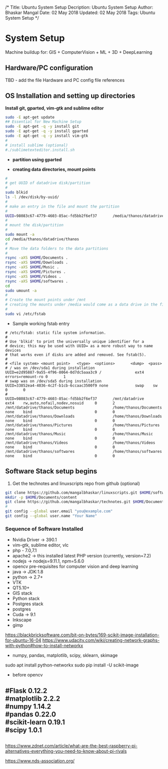/*
Title: Ubuntu System Setup
Decription: Ubuntu System Setup
Author: Bhaskar Mangal
Date: 02 May 2018
Updated: 02 May 2018
Tags: Ubuntu System Setup
*/

# System Setup
Machine buildup for: GIS + ComputerVision + ML + 3D + DeepLearning

## Hardware/PC configuration
TBD - add the file Hardware and PC config file references

## OS Installation and setting up directories
**Install git, gparted, vim-gtk and sublime editor**
```bash
sudo -E apt-get update
## Essential for New Machine Setup
sudo -E apt-get -q -y install git
sudo -E apt-get -q -y install gparted
sudo -E apt-get -q -y install vim-gtk
#
# install sublime (optional)
#./sublimetexteditor.install.sh
```

* **partition using gparted**

* **creating data directories, mount points**
```bash
#
# get UUID of datadrive disk/partition
#
sudo blkid
ls -l /dev/disk/by-uuid/
#
# make an entry in the file and mount the partition
#
UUID=98083c67-4779-4603-85ac-fd5bb2f6ef37       /media/thanos/datadrive                  ext4    rw,auto,nofail,nodev,nosuid     0       2
#
# mount the disk/partition
#
sudo mount -a
cd /media/thanos/datadrive/thanos
#
# Move the data folders to the data partitions
#
rsync -aXS $HOME/Documents .
rsync -aXS $HOME/Downloads .
rsync -aXS $HOME/Music .
rsync -aXS $HOME/Pictures .
rsync -aXS $HOME/Videos .
rsync -aXS $HOME/softwares .
cd
sudo umount -a
#
# Create the mount points under /mnt
# creating the mounts under /media would come as a data drive in the file manager, hence avoid it
#
sudo vi /etc/fstab
```
* Sample working fstab entry
```
# /etc/fstab: static file system information.
#
# Use 'blkid' to print the universally unique identifier for a
# device; this may be used with UUID= as a more robust way to name devices
# that works even if disks are added and removed. See fstab(5).
#
# <file system> <mount point>   <type>  <options>       <dump>  <pass>
# / was on /dev/sda1 during installation
UUID=e2d95887-9a55-4f96-8064-0d7dc5aaa3c9 /               ext4    errors=remount-ro 0       1
# swap was on /dev/sda5 during installation
UUID=33852ea4-4036-4c2f-b1cb-6ccaac3500f9 none            swap    sw              0       0
#
UUID=98083c67-4779-4603-85ac-fd5bb2f6ef37       /mnt/datadrive                  ext4    rw,auto,nofail,nodev,nosuid     0       2
/mnt/datadrive/thanos/Documents                 /home/thanos/Documents          none    bind                            0       0
/mnt/datadrive/thanos/Downloads                 /home/thanos/Downloads          none    bind                            0       0
/mnt/datadrive/thanos/Pictures                  /home/thanos/Pictures           none    bind                            0       0
/mnt/datadrive/thanos/Music                     /home/thanos/Music              none    bind                            0       0
/mnt/datadrive/thanos/Videos                    /home/thanos/Videos             none    bind                            0       0
/mnt/datadrive/thanos/softwares                 /home/thanos/softwares          none    bind                            0       0
```

## Software Stack setup begins

1. Get the technotes and linuxscripts repo from github (optional)
```bash
git clone https://github.com/mangalbhaskar/linuxscripts.git $HOME/softwares/linuxscripts
mkdir -p $HOME/Documents/content
git clone https://github.com/mangalbhaskar/technotes.git $HOME/Documents/content/technotes
#
git config --global user.email "you@example.com"
git config --global user.name "Your Name"
```

### Sequence of Software Installed
* Nvidia Driver -> 390.1
* vim-gtk, sublime editor, vlc
* php - 7.0,7.1
* apache2 -> this installed latest PHP version (currently, version=7.2)
* nodejs -> nodejs=9.11.1, npm=5.6.0
* opencv pre-requisites for computer vision and deep learning
* java -> JDK:1.8
* python -> 2.7+
* VTK
* QT5.10+
* GIS stack
* Python stack
* Postgres stack
* postgres
* Cuda -> 9.1
* Inkscape
* gimp




https://blackbricksoftware.com/bit-on-bytes/169-scikit-image-installation-for-ubuntu-16-04
https://www.udacity.com/wiki/creating-network-graphs-with-python#how-to-install-networkx
- numpy, pandas, matplotlib, scipy, sklearn, skimage

 sudo apt install python-networkx
 sudo pip install -U scikit-image
- before opencv



#Flask                         0.12.2     
#matplotlib                    2.2.2      
#numpy                         1.14.2     
#pandas                        0.22.0     
#scikit-learn                  0.19.1     
#scipy                         1.0.1
----

##

https://www.zdnet.com/article/what-are-the-best-raspberry-pi-alternatives-everything-you-need-to-know-about-pi-rivals

https://www.nds-association.org/